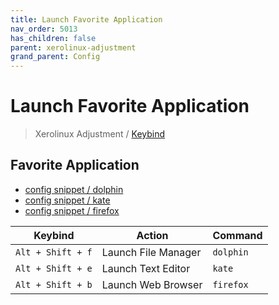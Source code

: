 ```yaml
---
title: Launch Favorite Application
nav_order: 5013
has_children: false
parent: xerolinux-adjustment
grand_parent: Config
---
```



# Launch Favorite Application

> Xerolinux Adjustment / [Keybind](https://samwhelp.github.io/xerolinux-adjustment/read/config/xerolinux-adjustment/keybind.html)


## Favorite Application

* [config snippet / dolphin](https://github.com/samwhelp/xerolinux-adjustment/tree/main/prototype/xerolinux/part/xerolinux-keybind-main/config/xerolinux/kglobalshortcutsrc#L269-L271)
* [config snippet / kate](https://github.com/samwhelp/xerolinux-adjustment/tree/main/prototype/xerolinux/part/xerolinux-keybind-main/config/xerolinux/kglobalshortcutsrc#L273-L275)
* [config snippet / firefox](https://github.com/samwhelp/xerolinux-adjustment/tree/main/prototype/xerolinux/part/xerolinux-keybind-main/config/xerolinux/kglobalshortcutsrc#L13-L17)

| Keybind          | Action           | Command     |
| ----------------- | -------------- | ------------ |
| `Alt + Shift + f` | Launch File Manager | `dolphin` |
| `Alt + Shift + e` | Launch Text Editor | `kate`   |
| `Alt + Shift + b` | Launch Web Browser | `firefox`    |
